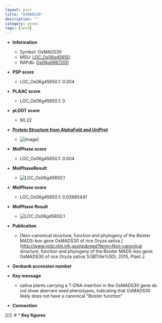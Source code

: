 ```yaml
---
layout: post
title: "OsMADS30"
description: ""
category: genes
tags: [seed]
---
```


* **Information**  
    + Symbol: OsMADS30  
    + MSU: [LOC_Os06g45650](http://rice.plantbiology.msu.edu/cgi-bin/ORF_infopage.cgi?orf=LOC_Os06g45650)  
    + RAPdb: [Os06g0667200](http://rapdb.dna.affrc.go.jp/viewer/gbrowse_details/irgsp1?name=Os06g0667200)  

* **PSP score**  
    + LOC_Os06g45650.1: 0.004 

* **PLAAC score**  
    + LOC_Os06g45650.1: 0 

* **pLDDT score**
    + 90.22

* **[Protein Structure from AlphaFold and UniProt](https://www.uniprot.org/uniprotkb/Q655V4/entry#structure)**
    + ![image](https://ricepsp.github.io/images/Q6/AF-Q655V4-F1.png))

* **MolPhase score**
    + LOC_Os06g45650.1: 0.004

* **MolPhaseResult**
    + ![LOC_Os06g45650.1](https://ricepsp.github.io/pictures/LOC_Os06g/LOC_Os06g45650.1.png)

* **MolPhase score**
    + LOC_Os06g45650.1: 0.03985441

* **MolPhase Result**
    + ![LOC_Os06g45650.1](https://304243504.github.io/Pictures/LOC_Os06g/LOC_Os06g45650.1.png)

* **Publication**  
    + [Non-canonical structure, function and phylogeny of the Bsister MADS-box gene OsMADS30 of rice Oryza sativa.](http://www.ncbi.nlm.nih.gov/pubmed?term=Non-canonical structure, function and phylogeny of the Bsister MADS-box gene OsMADS30 of rice Oryza sativa.%5BTitle%5D), 2015, Plant J.

* **Genbank accession number**  

* **Key message**  
    + sativa plants carrying a T-DNA insertion in the OsMADS30 gene do not show aberrant seed phenotypes, indicating that OsMADS30 likely does not have a canonical &quot;Bsister function&quot;

* **Connection**  

[//]: # * **Key figures**  


